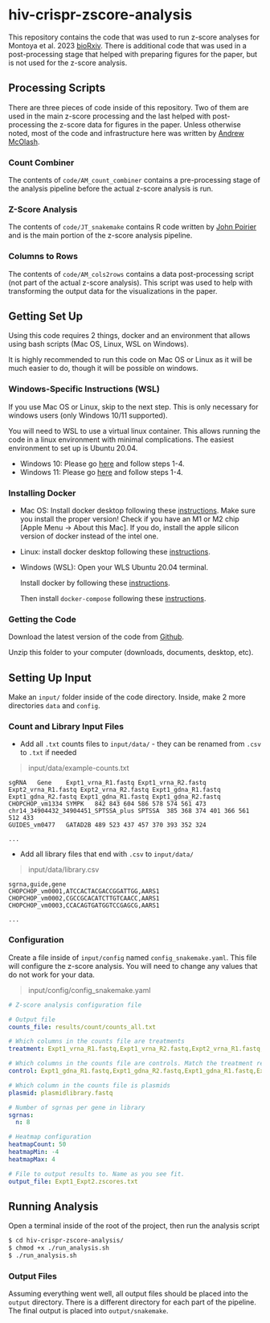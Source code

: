# hiv-crispr-zscore-analysis

This repository contains the code that was used to run z-score analyses for Montoya et al. 2023 [bioRxiv](https://www.biorxiv.org/content/10.1101/2022.11.03.515041v1). There is additional code that was used in a post-processing stage that helped with preparing figures for the paper, but is not used for the z-score analysis.

## Processing Scripts

There are three pieces of code inside of this repository. Two of them are used in the main z-score processing and the last helped with post-processing the z-score data for figures in the paper. Unless otherwise noted, most of the code and infrastructure here was written by [Andrew McOlash](https://github.com/amcolash).

### Count Combiner

The contents of `code/AM_count_combiner` contains a pre-processing stage of the analysis pipeline before the actual z-score analysis is run.

### Z-Score Analysis

The contents of `code/JT_snakemake` contains R code written by [John Poirier](john.poirier@nyulangone.org) and is the main portion of the z-score
analysis pipeline.

### Columns to Rows

The contents of `code/AM_cols2rows` contains a data post-processing script (not part of the actual z-score analysis). This script was used to help with transforming the output data for the visualizations in the paper.

## Getting Set Up

Using this code requires 2 things, docker and an environment that allows using bash scripts (Mac OS, Linux, WSL on Windows).

It is highly recommended to run this code on Mac OS or Linux as it will be much easier to do, though it will be possible on windows.

### Windows-Specific Instructions (WSL)

If you use Mac OS or Linux, skip to the next step. This is only necessary for windows users (only Windows 10/11 supported).

You will need to WSL to use a virtual linux container. This allows running the code in a linux environment with minimal complications. The easiest environment to set up is Ubuntu 20.04.

- Windows 10: Please go [here](https://ubuntu.com/tutorials/install-ubuntu-on-wsl2-on-windows-10) and follow steps 1-4.
- Windows 11: Please go [here](https://ubuntu.com/tutorials/install-ubuntu-on-wsl2-on-windows-11-with-gui-support) and follow steps 1-4.

### Installing Docker

- Mac OS: Install docker desktop following these [instructions](https://docs.docker.com/desktop/install/mac-install/). Make sure you install the proper version! Check if you have an M1 or M2 chip [Apple Menu -> About this Mac]. If you do, install the apple silicon version of docker instead of the intel one.

- Linux: install docker desktop following these [instructions](https://docs.docker.com/desktop/install/linux-install/).

- Windows (WSL): Open your WLS Ubuntu 20.04 terminal.

  Install docker by following these [instructions](https://docs.docker.com/engine/install/ubuntu/#install-using-the-repository).

  Then install `docker-compose` following these [instructions](https://docs.docker.com/compose/install/other/).

### Getting the Code

Download the latest version of the code from [Github](https://github.com/amcolash/hiv-crispr-zscore-analysis/archive/refs/heads/main.zip).

Unzip this folder to your computer (downloads, documents, desktop, etc).

## Setting Up Input

Make an `input/` folder inside of the code directory. Inside, make 2 more directories `data` and `config`.

### Count and Library Input Files

- Add all `.txt` counts files to `input/data/` - they can be renamed from `.csv` to `.txt` if needed

> input/data/example-counts.txt

```tsv
sgRNA	Gene	Expt1_vrna_R1.fastq Expt1_vrna_R2.fastq Expt2_vrna_R1.fastq Expt2_vrna_R2.fastq Expt1_gdna_R1.fastq Expt1_gdna_R2.fastq Expt1_gdna_R1.fastq Expt1_gdna_R2.fastq
CHOPCHOP_vm1334	SYMPK	842	843	604	586	578	574	561	473
chr14_34904432_34904451_SPTSSA_plus	SPTSSA	385	368	374	401	366	561	512	433
GUIDES_vm0477	GATAD2B	489	523	437	457	370	393	352	324

...
```

- Add all library files that end with `.csv` to `input/data/`

> input/data/library.csv

```csv
sgrna,guide,gene
CHOPCHOP_vm0001,ATCCACTACGACCGGATTGG,AARS1
CHOPCHOP_vm0002,CGCCGCACATCTTGTCAACC,AARS1
CHOPCHOP_vm0003,CCACAGTGATGGTCCGAGCG,AARS1

...
```

### Configuration

Create a file inside of `input/config` named `config_snakemake.yaml`. This file will configure the z-score analysis. You will need to change any values that do not work for your data.

> input/config/config_snakemake.yaml

```yaml
# Z-score analysis configuration file

# Output file
counts_file: results/count/counts_all.txt

# Which columns in the counts file are treatments
treatment: Expt1_vrna_R1.fastq,Expt1_vrna_R2.fastq,Expt2_vrna_R1.fastq,Expt2_vrna_R2.fastq

# Which columns in the counts file are controls. Match the treatment replicates above with control replicates you want to normalize to below.
control: Expt1_gdna_R1.fastq,Expt1_gdna_R2.fastq,Expt1_gdna_R1.fastq,Expt1_gdna_R2.fastq

# Which column in the counts file is plasmids
plasmid: plasmidlibrary.fastq

# Number of sgrnas per gene in library
sgrnas:
  n: 8

# Heatmap configuration
heatmapCount: 50
heatmapMin: -4
heatmapMax: 4

# File to output results to. Name as you see fit.
output_file: Expt1_Expt2.zscores.txt
```

## Running Analysis

Open a terminal inside of the root of the project, then run the analysis script

```bash
$ cd hiv-crispr-zscore-analysis/
$ chmod +x ./run_analysis.sh
$ ./run_analysis.sh
```

### Output Files

Assuming everything went well, all output files should be placed into the `output` directory. There is a different directory for each part of the pipeline. The final output is placed into `output/snakemake`.
